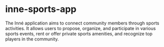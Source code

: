 # inne-sports-app
The Inné application aims to connect community members through sports activities. It allows users to propose, organize, and participate in various sports events, rent or offer private sports amenities, and recognize top players in the community.
